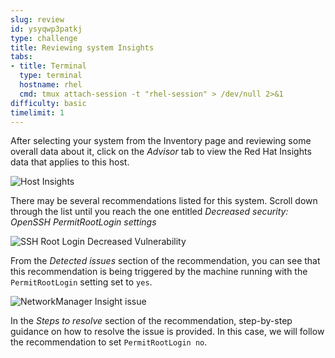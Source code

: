 ```yaml
---
slug: review
id: ysyqwp3patkj
type: challenge
title: Reviewing system Insights
tabs:
- title: Terminal
  type: terminal
  hostname: rhel
  cmd: tmux attach-session -t "rhel-session" > /dev/null 2>&1
difficulty: basic
timelimit: 1
---
```


After selecting your system from the Inventory page and reviewing some overall data about it, click on the _Advisor_ tab to view the Red Hat Insights data that applies to this host.

![Host Insights](../assets/host-homepage-v2.png)

There may be several recommendations listed for this system.  Scroll down through the list until you reach the one entitled _Decreased security: OpenSSH PermitRootLogin settings_

![SSH Root Login Decreased Vulnerability](../assets/sshrootlogininsights.png)

From the _Detected issues_ section of the recommendation, you can see that this recommendation is being triggered by the machine running with the `PermitRootLogin` setting set to `yes`.

![NetworkManager Insight issue](../assets/sshrootlogininsightsdetectedissue.png)

In the _Steps to resolve_ section of the recommendation, step-by-step guidance on how to resolve the issue is provided.  In this case, we will follow the recommendation to set `PermitRootLogin no`.
